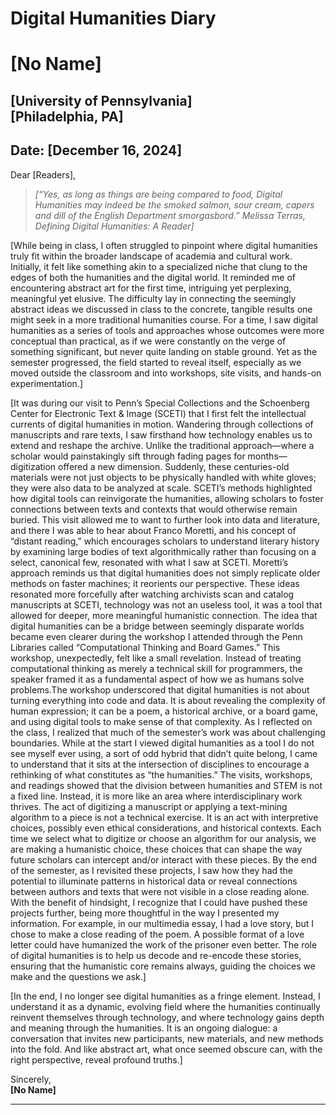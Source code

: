 # Digital Humanities Diary
# [No Name]
[University of Pennsylvania]  
[Philadelphia, PA]  
---

**Date:** [December 16, 2024]
---

Dear [Readers],

> *[“Yes, as long as things are being compared to food, Digital Humanities may indeed be the smoked salmon, sour cream, capers and dill of the English Department smorgasbord.”
> Melissa Terras, Defining Digital Humanities: A Reader]*

[While being in class, I often struggled to pinpoint where digital humanities truly fit within the broader landscape of academia and cultural work. Initially, it felt like something akin to a specialized niche that clung to the edges of both the humanities and the digital world. It reminded me of encountering abstract art for the first time, intriguing yet perplexing, meaningful yet elusive. The difficulty lay in connecting the seemingly abstract ideas we discussed in class to the concrete, tangible results one might seek in a more traditional humanities course. For a time, I saw digital humanities as a series of tools and approaches whose outcomes were more conceptual than practical, as if we were constantly on the verge of something significant, but never quite landing on stable ground. Yet as the semester progressed, the field started to reveal itself, especially as we moved outside the classroom and into workshops, site visits, and hands-on experimentation.]

[It was during our visit to Penn’s Special Collections and the Schoenberg Center for Electronic Text & Image (SCETI) that I first felt the intellectual currents of digital humanities in motion. Wandering through collections of manuscripts and rare texts, I saw firsthand how technology enables us to extend and reshape the archive. Unlike the traditional approach—where a scholar would painstakingly sift through fading pages for months—digitization offered a new dimension. Suddenly, these centuries-old materials were not just objects to be physically handled with white gloves; they were also data to be analyzed at scale. SCETI’s methods highlighted how digital tools can reinvigorate the humanities, allowing scholars to foster connections between texts and contexts that would otherwise remain buried. 
This visit allowed me to want to further look into data and literature, and there I was able to hear about Franco Moretti, and his concept of “distant reading,” which encourages scholars to understand literary history by examining large bodies of text algorithmically rather than focusing on a select, canonical few, resonated with what I saw at SCETI. Moretti’s approach reminds us that digital humanities does not simply replicate older methods on faster machines; it reorients our perspective. These ideas resonated more forcefully after watching archivists scan and catalog manuscripts at SCETI, technology was not an useless tool, it was a tool that allowed for deeper, more meaningful humanistic connection.
The idea that digital humanities can be a bridge between seemingly disparate worlds became even clearer during the workshop I attended through the Penn Libraries called “Computational Thinking and Board Games.” This workshop, unexpectedly, felt like a small revelation. Instead of treating computational thinking as merely a technical skill for programmers, the speaker framed it as a fundamental aspect of how we as humans solve problems.The workshop underscored that digital humanities is not about turning everything into code and data. It is about revealing the complexity of human expression; it can be a poem, a historical archive, or a board game, and using digital tools to make sense of that complexity.
As I reflected on the class, I realized that much of the semester’s work was about challenging boundaries. While at the start I viewed digital humanities as a tool I do not see myself ever using, a sort of odd hybrid that didn’t quite belong, I came to understand that it sits at the intersection of disciplines to encourage a rethinking of what constitutes as “the humanities.” The visits, workshops, and readings showed that the division between humanities and STEM is not a fixed line. Instead, it is more like an area where interdisciplinary work thrives. The act of digitizing a manuscript or applying a text-mining algorithm to a piece is not a technical exercise. It is an act with interpretive choices, possibly even ethical considerations, and historical contexts. Each time we select what to digitize or choose an algorithm for our analysis, we are making a humanistic choice, these choices that can shape the way future scholars can intercept and/or interact with these pieces.
By the end of the semester, as I revisited these projects, I saw how they had the potential to illuminate patterns in historical data or reveal connections between authors and texts that were not visible in a close reading alone. With the benefit of hindsight, I recognize that I could have pushed these projects further, being more thoughtful in the way I presented my information. For example, in our multimedia essay, I had a love story, but I chose to make a close reading of the poem. A possible format of a love letter could have humanized the work of the prisoner even better. The role of digital humanities is to help us decode and re-encode these stories, ensuring that the humanistic core remains always, guiding the choices we make and the questions we ask.]

[In the end, I no longer see digital humanities as a fringe element. Instead, I understand it as a dynamic, evolving field where the humanities continually reinvent themselves through technology, and where technology gains depth and meaning through the humanities. It is an ongoing dialogue: a conversation that invites new participants, new materials, and new methods into the fold. And like abstract art, what once seemed obscure can, with the right perspective, reveal profound truths.]

Sincerely,  
**[No Name]**

---
